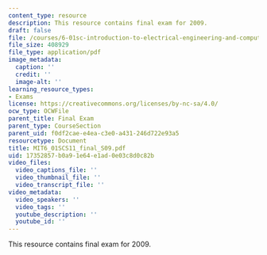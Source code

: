 ```yaml
---
content_type: resource
description: This resource contains final exam for 2009.
draft: false
file: /courses/6-01sc-introduction-to-electrical-engineering-and-computer-science-i-spring-2011/17352857b0a91e64e1ad0e03c8d0c82b_MIT6_01SCS11_final_S09.pdf
file_size: 408929
file_type: application/pdf
image_metadata:
  caption: ''
  credit: ''
  image-alt: ''
learning_resource_types:
- Exams
license: https://creativecommons.org/licenses/by-nc-sa/4.0/
ocw_type: OCWFile
parent_title: Final Exam
parent_type: CourseSection
parent_uid: f0df2cae-e4ea-c3e0-a431-246d722e93a5
resourcetype: Document
title: MIT6_01SCS11_final_S09.pdf
uid: 17352857-b0a9-1e64-e1ad-0e03c8d0c82b
video_files:
  video_captions_file: ''
  video_thumbnail_file: ''
  video_transcript_file: ''
video_metadata:
  video_speakers: ''
  video_tags: ''
  youtube_description: ''
  youtube_id: ''
---
```

This resource contains final exam for 2009.